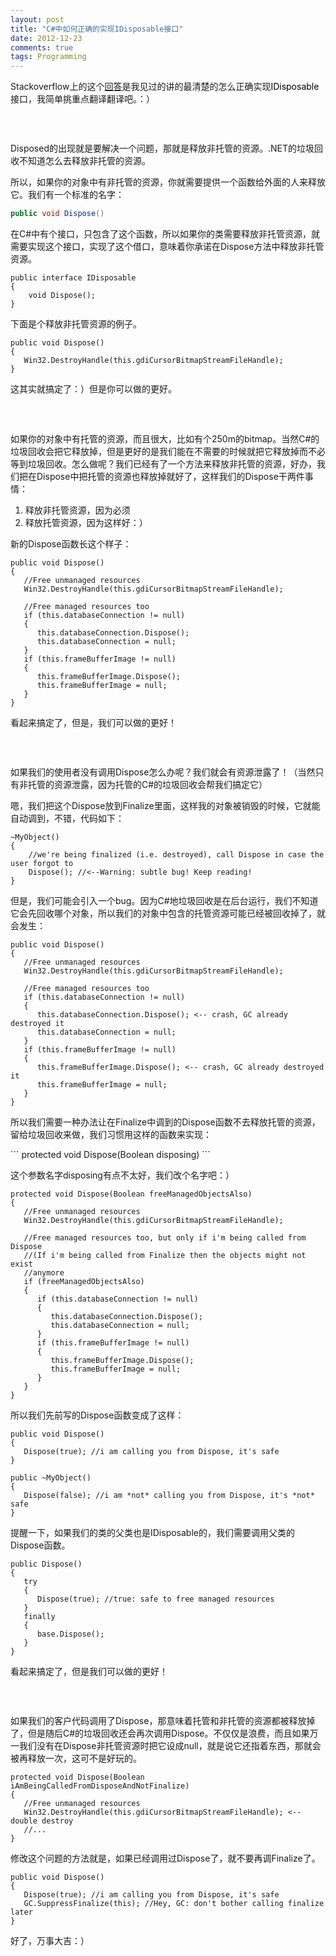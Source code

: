 ```yaml
---
layout: post
title: "C#中如何正确的实现IDisposable接口"
date: 2012-12-23
comments: true
tags: Programming
---
```

<p>Stackoverflow上的这个<a href="http://stackoverflow.com/a/538238/304115">回答</a>是我见过的讲的最清楚的怎么正确实现<span style="color: #000000;">IDisposable</span>接口，我简单挑重点翻译翻译吧。：）</p>
<h3>&nbsp;</h3>
<p>Disposed的出现就是要解决一个问题，那就是释放非托管的资源。.NET的垃圾回收不知道怎么去释放非托管的资源。</p>
<p>所以，如果你的对象中有非托管的资源，你就需要提供一个函数给外面的人来释放它。我们有一个标准的名字：</p>

```csharp
public void Dispose()
```

<p>在C#中有个接口，只包含了这个函数，所以如果你的类需要释放非托管资源，就需要实现这个接口，实现了这个借口，意味着你承诺在Dispose方法中释放非托管资源。</p>

```
public interface IDisposable
{
    void Dispose();
}
```

<p>下面是个释放非托管资源的例子。</p>

```
public void Dispose()
{
   Win32.DestroyHandle(this.gdiCursorBitmapStreamFileHandle);
}
```
<p>这其实就搞定了：）但是你可以做的更好。</p>
<h3>&nbsp;</h3>
<p>如果你的对象中有托管的资源，而且很大，比如有个250m的bitmap。当然C#的垃圾回收会把它释放掉，但是更好的是我们能在不需要的时候就把它释放掉而不必等到垃圾回收。怎么做呢？我们已经有了一个方法来释放非托管的资源，好办，我们把在Dispose中把托管的资源也释放掉就好了，这样我们的Dispose干两件事情：</p>
<ol>
<li>释放非托管资源，因为必须</li>
<li>释放托管资源，因为这样好：）</li>
</ol>
<p>新的Dispose函数长这个样子：</p>

```
public void Dispose()
{
   //Free unmanaged resources
   Win32.DestroyHandle(this.gdiCursorBitmapStreamFileHandle);

   //Free managed resources too
   if (this.databaseConnection != null)
   {
      this.databaseConnection.Dispose();
      this.databaseConnection = null;
   }
   if (this.frameBufferImage != null)
   {
      this.frameBufferImage.Dispose();
      this.frameBufferImage = null;
   }
}
```
<p>看起来搞定了，但是，我们可以做的更好！</p>
<h3>&nbsp;</h3>
<p>如果我们的使用者没有调用Dispose怎么办呢？我们就会有资源泄露了！（当然只有非托管的资源泄露，因为托管的C#的垃圾回收会帮我们搞定它）</p>
<p>嗯，我们把这个Dispose放到Finalize里面，这样我的对象被销毁的时候，它就能自动调到，不错，代码如下：</p>

```
~MyObject()
{
    //we're being finalized (i.e. destroyed), call Dispose in case the user forgot to
    Dispose(); //<--Warning: subtle bug! Keep reading!
}
```
<p>但是，我们可能会引入一个bug。因为C#地垃圾回收是在后台运行，我们不知道它会先回收哪个对象，所以我们的对象中包含的托管资源可能已经被回收掉了，就会发生：</p>

```
public void Dispose()
{
   //Free unmanaged resources
   Win32.DestroyHandle(this.gdiCursorBitmapStreamFileHandle);

   //Free managed resources too
   if (this.databaseConnection != null)
   {
      this.databaseConnection.Dispose(); <-- crash, GC already destroyed it
      this.databaseConnection = null;
   }
   if (this.frameBufferImage != null)
   {
      this.frameBufferImage.Dispose(); <-- crash, GC already destroyed it
      this.frameBufferImage = null;
   }
}
```
<p>所以我们需要一种办法让在Finalize中调到的Dispose函数不去释放托管的资源，留给垃圾回收来做，我们习惯用这样的函数来实现：</p>
```
protected void Dispose(Boolean disposing)
```
<p>这个参数名字disposing有点不太好，我们改个名字吧：） </p>

```
protected void Dispose(Boolean freeManagedObjectsAlso)
{
   //Free unmanaged resources
   Win32.DestroyHandle(this.gdiCursorBitmapStreamFileHandle);

   //Free managed resources too, but only if i'm being called from Dispose
   //(If i'm being called from Finalize then the objects might not exist
   //anymore
   if (freeManagedObjectsAlso)  
   {    
      if (this.databaseConnection != null)
      {
         this.databaseConnection.Dispose();
         this.databaseConnection = null;
      }
      if (this.frameBufferImage != null)
      {
         this.frameBufferImage.Dispose();
         this.frameBufferImage = null;
      }
   }
}
```
<p>所以我们先前写的Dispose函数变成了这样：</p>

```
public void Dispose()
{
   Dispose(true); //i am calling you from Dispose, it's safe
}

public ~MyObject()
{
   Dispose(false); //i am *not* calling you from Dispose, it's *not* safe
}
```
<p>提醒一下，如果我们的类的父类也是IDisposable的，我们需要调用父类的Dispose函数。</p>

```
public Dispose()
{
   try
   {
      Dispose(true); //true: safe to free managed resources
   }
   finally
   {
      base.Dispose();
   }
}
```

<p>看起来搞定了，但是我们可以做的更好！</p>
<h3>&nbsp;</h3>
<p>如果我们的客户代码调用了Dispose，那意味着托管和非托管的资源都被释放掉了，但是随后C#的垃圾回收还会再次调用Dispose。不仅仅是浪费，而且如果万一我们没有在Dispose非托管资源时把它设成null，就是说它还指着东西，那就会被再释放一次，这可不是好玩的。</p>


```
protected void Dispose(Boolean iAmBeingCalledFromDisposeAndNotFinalize)
{
   //Free unmanaged resources
   Win32.DestroyHandle(this.gdiCursorBitmapStreamFileHandle); <--double destroy 
   //...
}
```
<p>修改这个问题的方法就是，如果已经调用过Dispose了，就不要再调Finalize了。</p>

```
public void Dispose()
{
   Dispose(true); //i am calling you from Dispose, it's safe
   GC.SuppressFinalize(this); //Hey, GC: don't bother calling finalize later
}
```
<p>好了，万事大吉：）</p>
